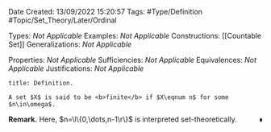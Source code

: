 <div class="topSpace"></div>

Date Created: 13/09/2022 15:20:57
Tags: #Type/Definition #Topic/Set_Theory/Later/Ordinal

Types: <i>Not Applicable</i>
Examples: <i>Not Applicable</i>
Constructions: [[Countable Set]]
Generalizations: <i>Not Applicable</i>

Properties: <i>Not Applicable</i>
Sufficiencies: <i>Not Applicable</i>
Equivalences: <i>Not Applicable</i>
Justifications: <i>Not Applicable</i>

``` ad-Definition
title: Definition.

A set $X$ is said to be <b>finite</b> if $X\eqnum n$ for some $n\in\omega$.

```

<b>Remark.</b> Here, $n=\l\{0,\dots,n-1\r\}$ is interpreted set-theoretically.<span style="float:right;">$\blacklozenge$</span>
